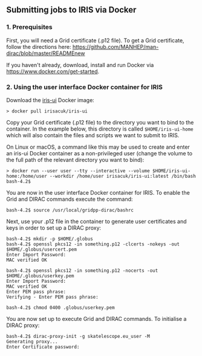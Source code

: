 

## Submitting jobs to IRIS via Docker 

### 1. Prerequisites

First, you will need a Grid certificate (.p12 file). To get a Grid certificate, follow the directions here: https://github.com/MANHEP/man-dirac/blob/master/READMEnew


If you haven't already, download, install and run Docker via https://www.docker.com/get-started.


### 2. Using the user interface Docker container for IRIS

Download the [iris-ui](https://github.com/iris-ac-uk/iris-ui) Docker image:

```
> docker pull irisacuk/iris-ui
```

Copy your Grid certificate (.p12 file) to the directory you want to bind to the container. In the example below, this directory is called ```$HOME/iris-ui-home``` which will also contain the files and scripts we want to submit to IRIS.


On Linux or macOS, a command like this may be used to create and enter an iris-ui Docker container as a non-privileged user (change the volume to the full path of the relevant directory you want to bind):


```
> docker run --user user --tty --interactive --volume $HOME/iris-ui-home:/home/user --workdir /home/user irisacuk/iris-ui:latest /bin/bash
bash-4.2$
```

You are now in the user interface Docker container for IRIS. To enable the Grid and DIRAC commands execute the command:

```
bash-4.2$ source /usr/local/gridpp-dirac/bashrc
```

Next, use your .p12 file in the container to generate user certificates and keys in order to set up a DIRAC proxy:

```
bash-4.2$ mkdir -p $HOME/.globus
bash-4.2$ openssl pkcs12 -in something.p12 -clcerts -nokeys -out $HOME/.globus/usercert.pem
Enter Import Password:
MAC verified OK

bash-4.2$ openssl pkcs12 -in something.p12 -nocerts -out $HOME/.globus/userkey.pem
Enter Import Password:
MAC verified OK
Enter PEM pass phrase:
Verifying - Enter PEM pass phrase:

bash-4.2$ chmod 0400 .globus/userkey.pem
```

You are now set up to execute Grid and DIRAC commands. To initialise a DIRAC proxy:

```
bash-4.2$ dirac-proxy-init -g skatelescope.eu_user -M
Generating proxy...
Enter Certificate password:
```

